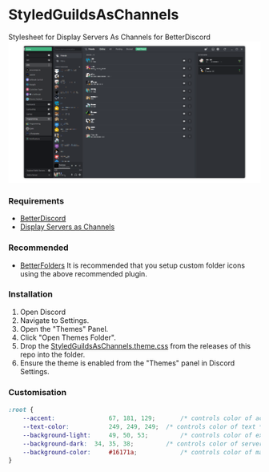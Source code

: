 # StyledGuildsAsChannels
Stylesheet for Display Servers As Channels for BetterDiscord
![PreviewImage](https://github.com/PINPAL/StyledGuildsAsChannels/blob/main/images/preview.png?raw=true)


### Requirements
- [BetterDiscord](https://betterdiscord.app/)
- [Display Servers as Channels](https://betterdiscord.app/plugin/DisplayServersAsChannels)

### Recommended
- [BetterFolders](https://betterdiscord.app/plugin/BetterFolders)
It is recommended that you setup custom folder icons using the above recommended plugin.

### Installation
1. Open Discord
2. Navigate to Settings.
3. Open the "Themes" Panel.
4. Click "Open Themes Folder".
5. Drop the [StyledGuildsAsChannels.theme.css](https://github.com/PINPAL/StyledGuildsAsChannels/releases/latest/download/StyledGuildsAsChannels.theme.css) from the releases of this repo into the folder.
6. Ensure the theme is enabled from the "Themes" panel in Discord Settings.

### Customisation
```css
:root {
	--accent: 		  		67, 181, 129; 	 	/* controls color of accent color */
	--text-color: 			249, 249, 249; 	/* controls color of text */
	--background-light: 	49, 50, 53; 		/* controls color of expanded folders */
	--background-dark: 	34, 35, 38; 		/* controls color of servers and folders */
	--background-color: 	#16171a; 			/* controls color of main background behind the server list */
}
```
